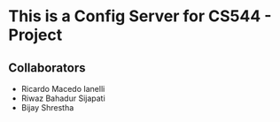 # This is a Config Server for CS544 - Project

## Collaborators
- Ricardo Macedo Ianelli
- Riwaz Bahadur Sijapati
- Bijay Shrestha